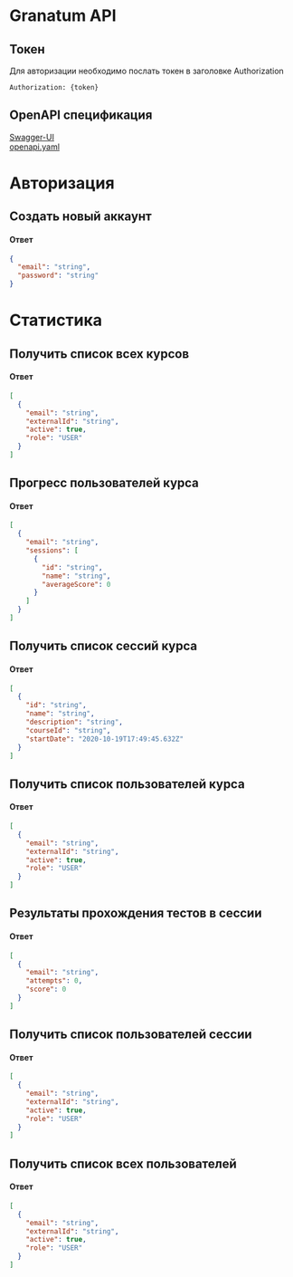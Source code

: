 # Granatum API

## Токен
Для авторизации необходимо послать токен в заголовке Authorization
```
Authorization: {token}
```

## OpenAPI спецификация
[Swagger-UI](/swagger)  
[openapi.yaml](/todo)

# Авторизация

## Создать новый аккаунт

#### Ответ
```json
{
  "email": "string",
  "password": "string"
}
```

# Статистика

## Получить список всех курсов

#### Ответ
```json
[
  {
    "email": "string",
    "externalId": "string",
    "active": true,
    "role": "USER"
  }
]
```
## Прогресс пользователей курса

#### Ответ
```json
[
  {
    "email": "string",
    "sessions": [
      {
        "id": "string",
        "name": "string",
        "averageScore": 0
      }
    ]
  }
]
```
## Получить список сессий курса

#### Ответ
```json
[
  {
    "id": "string",
    "name": "string",
    "description": "string",
    "courseId": "string",
    "startDate": "2020-10-19T17:49:45.632Z"
  }
]
```
## Получить список пользователей курса

#### Ответ
```json
[
  {
    "email": "string",
    "externalId": "string",
    "active": true,
    "role": "USER"
  }
]
```
## Результаты прохождения тестов в сессии

#### Ответ
```json
[
  {
    "email": "string",
    "attempts": 0,
    "score": 0
  }
]
```
## Получить список пользователей сессии

#### Ответ
```json
[
  {
    "email": "string",
    "externalId": "string",
    "active": true,
    "role": "USER"
  }
]
```
## Получить список всех пользователей

#### Ответ
```json
[
  {
    "email": "string",
    "externalId": "string",
    "active": true,
    "role": "USER"
  }
]
```